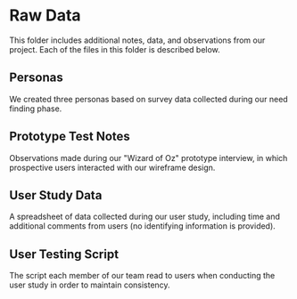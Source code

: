 # Raw Data 

This folder includes additional notes, data, and observations from our project. Each of the files in this folder is described below.

## Personas

We created three personas based on survey data collected during our need finding phase.

## Prototype Test Notes

Observations made during our "Wizard of Oz" prototype interview, in which prospective users interacted with our wireframe design.

## User Study Data

A spreadsheet of data collected during our user study, including time and additional comments from users (no identifying information is provided).

## User Testing Script

The script each member of our team read to users when conducting the user study in order to maintain consistency.

